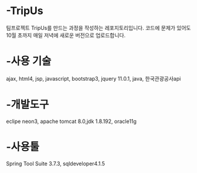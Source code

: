 # -TripUs
팀프로젝트 TripUs를 만드는 과정을 작성하는 레포지토리입니다.
코드에 문제가 있어도 10월 초까지 매일 저녁에 새로운 버전으로 업로드합니다.


# -사용 기술
ajax, html4, jsp, javascript, bootstrap3, jquery 11.0.1, java, 한국관광공사api



# -개발도구

eclipe neon3, apache tomcat 8.0,jdk 1.8.192, oracle11g





# -사용툴

Spring Tool Suite 3.7.3, sqldeveloper4.1.5
